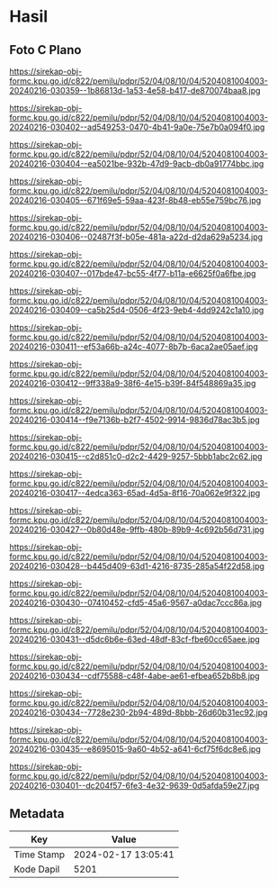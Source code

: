# Hasil

## Foto C Plano

https://sirekap-obj-formc.kpu.go.id/c822/pemilu/pdpr/52/04/08/10/04/5204081004003-20240216-030359--1b86813d-1a53-4e58-b417-de870074baa8.jpg

https://sirekap-obj-formc.kpu.go.id/c822/pemilu/pdpr/52/04/08/10/04/5204081004003-20240216-030402--ad549253-0470-4b41-9a0e-75e7b0a094f0.jpg

https://sirekap-obj-formc.kpu.go.id/c822/pemilu/pdpr/52/04/08/10/04/5204081004003-20240216-030404--ea5021be-932b-47d9-9acb-db0a91774bbc.jpg

https://sirekap-obj-formc.kpu.go.id/c822/pemilu/pdpr/52/04/08/10/04/5204081004003-20240216-030405--671f69e5-59aa-423f-8b48-eb55e759bc76.jpg

https://sirekap-obj-formc.kpu.go.id/c822/pemilu/pdpr/52/04/08/10/04/5204081004003-20240216-030406--02487f3f-b05e-481a-a22d-d2da629a5234.jpg

https://sirekap-obj-formc.kpu.go.id/c822/pemilu/pdpr/52/04/08/10/04/5204081004003-20240216-030407--017bde47-bc55-4f77-b11a-e6625f0a6fbe.jpg

https://sirekap-obj-formc.kpu.go.id/c822/pemilu/pdpr/52/04/08/10/04/5204081004003-20240216-030409--ca5b25d4-0506-4f23-9eb4-4dd9242c1a10.jpg

https://sirekap-obj-formc.kpu.go.id/c822/pemilu/pdpr/52/04/08/10/04/5204081004003-20240216-030411--ef53a66b-a24c-4077-8b7b-6aca2ae05aef.jpg

https://sirekap-obj-formc.kpu.go.id/c822/pemilu/pdpr/52/04/08/10/04/5204081004003-20240216-030412--9ff338a9-38f6-4e15-b39f-84f548869a35.jpg

https://sirekap-obj-formc.kpu.go.id/c822/pemilu/pdpr/52/04/08/10/04/5204081004003-20240216-030414--f9e7136b-b2f7-4502-9914-9836d78ac3b5.jpg

https://sirekap-obj-formc.kpu.go.id/c822/pemilu/pdpr/52/04/08/10/04/5204081004003-20240216-030415--c2d851c0-d2c2-4429-9257-5bbb1abc2c62.jpg

https://sirekap-obj-formc.kpu.go.id/c822/pemilu/pdpr/52/04/08/10/04/5204081004003-20240216-030417--4edca363-65ad-4d5a-8f16-70a062e9f322.jpg

https://sirekap-obj-formc.kpu.go.id/c822/pemilu/pdpr/52/04/08/10/04/5204081004003-20240216-030427--0b80d48e-9ffb-480b-89b9-4c692b56d731.jpg

https://sirekap-obj-formc.kpu.go.id/c822/pemilu/pdpr/52/04/08/10/04/5204081004003-20240216-030428--b445d409-63d1-4216-8735-285a54f22d58.jpg

https://sirekap-obj-formc.kpu.go.id/c822/pemilu/pdpr/52/04/08/10/04/5204081004003-20240216-030430--07410452-cfd5-45a6-9567-a0dac7ccc86a.jpg

https://sirekap-obj-formc.kpu.go.id/c822/pemilu/pdpr/52/04/08/10/04/5204081004003-20240216-030431--d5dc6b6e-63ed-48df-83cf-fbe60cc65aee.jpg

https://sirekap-obj-formc.kpu.go.id/c822/pemilu/pdpr/52/04/08/10/04/5204081004003-20240216-030434--cdf75588-c48f-4abe-ae61-efbea652b8b8.jpg

https://sirekap-obj-formc.kpu.go.id/c822/pemilu/pdpr/52/04/08/10/04/5204081004003-20240216-030434--7728e230-2b94-489d-8bbb-26d60b31ec92.jpg

https://sirekap-obj-formc.kpu.go.id/c822/pemilu/pdpr/52/04/08/10/04/5204081004003-20240216-030435--e8695015-9a60-4b52-a641-6cf75f6dc8e6.jpg

https://sirekap-obj-formc.kpu.go.id/c822/pemilu/pdpr/52/04/08/10/04/5204081004003-20240216-030401--dc204f57-6fe3-4e32-9639-0d5afda59e27.jpg


## Metadata

| Key        | Value               |
| ---------- | ------------------- |
| Time Stamp | 2024-02-17 13:05:41 |
| Kode Dapil | 5201                |



